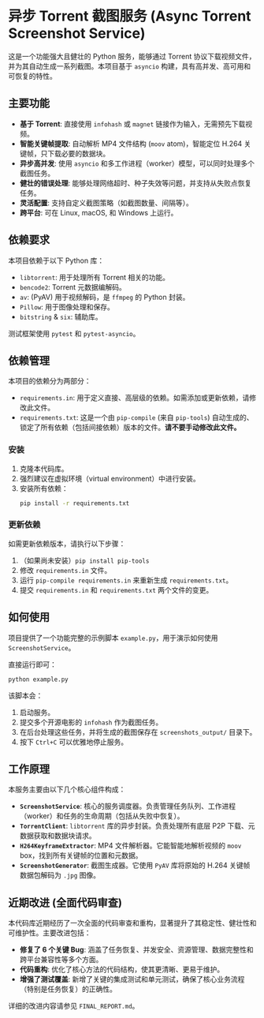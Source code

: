 # 异步 Torrent 截图服务 (Async Torrent Screenshot Service)

这是一个功能强大且健壮的 Python 服务，能够通过 Torrent 协议下载视频文件，并为其自动生成一系列截图。本项目基于 `asyncio` 构建，具有高并发、高可用和可恢复的特性。

## 主要功能

- **基于 Torrent**: 直接使用 `infohash` 或 `magnet` 链接作为输入，无需预先下载视频。
- **智能关键帧提取**: 自动解析 MP4 文件结构 (`moov` atom)，智能定位 H.264 关键帧，只下载必要的数据块。
- **异步高并发**: 使用 `asyncio` 和多工作进程（worker）模型，可以同时处理多个截图任务。
- **健壮的错误处理**: 能够处理网络超时、种子失效等问题，并支持从失败点恢复任务。
- **灵活配置**: 支持自定义截图策略（如截图数量、间隔等）。
- **跨平台**: 可在 Linux, macOS, 和 Windows 上运行。

## 依赖要求

本项目依赖于以下 Python 库：
- `libtorrent`: 用于处理所有 Torrent 相关的功能。
- `bencode2`: Torrent 元数据编解码。
- `av`: (PyAV) 用于视频解码，是 `ffmpeg` 的 Python 封装。
- `Pillow`: 用于图像处理和保存。
- `bitstring` & `six`: 辅助库。

测试框架使用 `pytest` 和 `pytest-asyncio`。

## 依赖管理

本项目的依赖分为两部分：
- `requirements.in`: 用于定义直接、高层级的依赖。如需添加或更新依赖，请修改此文件。
- `requirements.txt`: 这是一个由 `pip-compile` (来自 `pip-tools`) 自动生成的、锁定了所有依赖（包括间接依赖）版本的文件。**请不要手动修改此文件。**

### 安装

1. 克隆本代码库。
2. 强烈建议在虚拟环境（virtual environment）中进行安装。
3. 安装所有依赖：
   ```bash
   pip install -r requirements.txt
   ```

### 更新依赖

如需更新依赖版本，请执行以下步骤：
1. （如果尚未安装）`pip install pip-tools`
2. 修改 `requirements.in` 文件。
3. 运行 `pip-compile requirements.in` 来重新生成 `requirements.txt`。
4. 提交 `requirements.in` 和 `requirements.txt` 两个文件的变更。

## 如何使用

项目提供了一个功能完整的示例脚本 `example.py`，用于演示如何使用 `ScreenshotService`。

直接运行即可：
```bash
python example.py
```

该脚本会：
1. 启动服务。
2. 提交多个开源电影的 `infohash` 作为截图任务。
3. 在后台处理这些任务，并将生成的截图保存在 `screenshots_output/` 目录下。
4. 按下 `Ctrl+C` 可以优雅地停止服务。

## 工作原理

本服务主要由以下几个核心组件构成：

- **`ScreenshotService`**: 核心的服务调度器。负责管理任务队列、工作进程（worker）和任务的生命周期（包括从失败中恢复）。
- **`TorrentClient`**: `libtorrent` 库的异步封装。负责处理所有底层 P2P 下载、元数据获取和数据块请求。
- **`H264KeyframeExtractor`**: MP4 文件解析器。它能智能地解析视频的 `moov` box，找到所有关键帧的位置和元数据。
- **`ScreenshotGenerator`**: 截图生成器。它使用 `PyAV` 库将原始的 H.264 关键帧数据包解码为 `.jpg` 图像。

## 近期改进 (全面代码审查)

本代码库近期经历了一次全面的代码审查和重构，显著提升了其稳定性、健壮性和可维护性。主要改进包括：
- **修复了 6 个关键 Bug**: 涵盖了任务恢复、并发安全、资源管理、数据完整性和跨平台兼容性等多个方面。
- **代码重构**: 优化了核心方法的代码结构，使其更清晰、更易于维护。
- **增强了测试覆盖**: 新增了关键的集成测试和单元测试，确保了核心业务流程（特别是任务恢复）的正确性。

详细的改进内容请参见 `FINAL_REPORT.md`。
